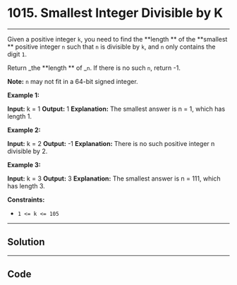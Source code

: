 # 1015. Smallest Integer Divisible by K

---

Given a positive integer `k`, you need to find the **length ** of the **smallest ** positive integer `n` such that `n` is divisible by `k`, and `n` only contains the digit `1`.

Return _the **length ** of _`n`. If there is no such `n`, return -1.

**Note:** `n` may not fit in a 64-bit signed integer.

 

**Example 1:**


**Input:** k = 1
**Output:** 1
**Explanation:** The smallest answer is n = 1, which has length 1.


**Example 2:**


**Input:** k = 2
**Output:** -1
**Explanation:** There is no such positive integer n divisible by 2.


**Example 3:**


**Input:** k = 3
**Output:** 3
**Explanation:** The smallest answer is n = 111, which has length 3.


 

**Constraints:**

  * `1 <= k <= 105`

---

## Solution



---

## Code
```python


```